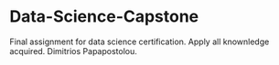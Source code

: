 # Data-Science-Capstone
Final assignment for data science certification.
Apply all knownledge acquired. Dimitrios Papapostolou.
